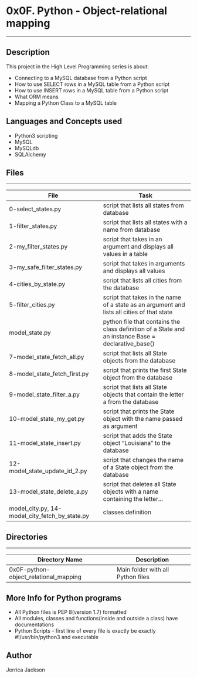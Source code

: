 # 0x0F. Python - Object-relational mapping
---
## Description

This project in the High Level Programming series is about:
* Connecting to a MySQL database from a Python script
* How to use SELECT rows in a MySQL table from a Python script
* How to use INSERT rows in a MySQL table from a Python script
* What ORM means
* Mapping a Python Class to a MySQL table

## Languages and Concepts used
* Python3 scripting
* MySQL
* MySQLdb
* SQLAlchemy

## Files
---
File|Task
---|---
0-select_states.py | script that lists all states from database
1-filter_states.py | script that lists all states with a name from database
2-my_filter_states.py | script that takes in an argument and displays all values in a table
3-my_safe_filter_states.py | script that takes in arguments and displays all values
4-cities_by_state.py | script that lists all cities from the database
5-filter_cities.py | script that takes in the name of a state as an argument and lists all cities of that state
model_state.py | python file that contains the class definition of a State and an instance Base = declarative_base()
7-model_state_fetch_all.py | script that lists all State objects from the database 
8-model_state_fetch_first.py | script that prints the first State object from the database 
9-model_state_filter_a.py | script that lists all State objects that contain the letter a from the database
10-model_state_my_get.py | script that prints the State object with the name passed as argument
11-model_state_insert.py | script that adds the State object “Louisiana” to the database 
12-model_state_update_id_2.py | script that changes the name of a State object from the database 
13-model_state_delete_a.py | script that deletes all State objects with a name containing the letter...
model_city.py, 14-model_city_fetch_by_state.py | classes definition

## Directories
---
Directory Name | Description
---|---
0x0F-python-object_relational_mapping | Main folder with all Python files

## More Info for Python programs
* All Python files is PEP 8(version 1.7) formatted
* All modules, classes and functions(inside and outside a class) have documentations
* Python Scripts - first line of every file is exactly be exactly #!/usr/bin/python3 and executable

## Author
Jerrica Jackson
